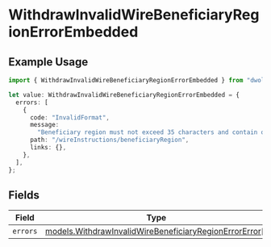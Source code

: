 # WithdrawInvalidWireBeneficiaryRegionErrorEmbedded

## Example Usage

```typescript
import { WithdrawInvalidWireBeneficiaryRegionErrorEmbedded } from "dwolla/models";

let value: WithdrawInvalidWireBeneficiaryRegionErrorEmbedded = {
  errors: [
    {
      code: "InvalidFormat",
      message:
        "Beneficiary region must not exceed 35 characters and contain only alphanumeric, white space, '.' or '#' characters.",
      path: "/wireInstructions/beneficiaryRegion",
      links: {},
    },
  ],
};
```

## Fields

| Field                                                                                                                  | Type                                                                                                                   | Required                                                                                                               | Description                                                                                                            |
| ---------------------------------------------------------------------------------------------------------------------- | ---------------------------------------------------------------------------------------------------------------------- | ---------------------------------------------------------------------------------------------------------------------- | ---------------------------------------------------------------------------------------------------------------------- |
| `errors`                                                                                                               | [models.WithdrawInvalidWireBeneficiaryRegionErrorError](../models/withdrawinvalidwirebeneficiaryregionerrorerror.md)[] | :heavy_minus_sign:                                                                                                     | N/A                                                                                                                    |